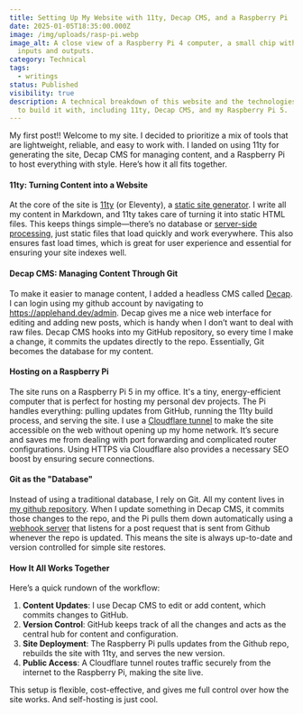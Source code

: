 ```yaml
---
title: Setting Up My Website with 11ty, Decap CMS, and a Raspberry Pi
date: 2025-01-05T18:35:00.000Z
image: /img/uploads/rasp-pi.webp
image_alt: A close view of a Raspberry Pi 4 computer, a small chip with various
  inputs and outputs.
category: Technical
tags:
  - writings
status: Published
visibility: true
description: A technical breakdown of this website and the technologies I chose
  to build it with, including 11ty, Decap CMS, and my Raspberry Pi 5.
---
```

My first post!! Welcome to my site. I decided to prioritize a mix of tools that are lightweight, reliable, and easy to work with. I landed on using 11ty for generating the site, Decap CMS for managing content, and a Raspberry Pi to host everything with style. Here’s how it all fits together.

#### 11ty: Turning Content into a Website

At the core of the site is [11ty](https://www.11ty.dev/blog/wikipedia/) (or Eleventy), a [static site generator](https://www.cloudflare.com/learning/performance/static-site-generator/). I write all my content in Markdown, and 11ty takes care of turning it into static HTML files. This keeps things simple—there’s no database or [server-side processing](https://www.searchenginejournal.com/client-side-vs-server-side/482574/), just static files that load quickly and work everywhere. This also ensures fast load times, which is great for user experience and essential for ensuring your site indexes well.

#### Decap CMS: Managing Content Through Git

To make it easier to manage content, I added a headless CMS called [Decap](https://decapcms.org/). I can login using my github account by navigating to https://applehand.dev/admin. Decap gives me a nice web interface for editing and adding new posts, which is handy when I don’t want to deal with raw files. Decap CMS hooks into my GitHub repository, so every time I make a change, it commits the updates directly to the repo. Essentially, Git becomes the database for my content. 

#### Hosting on a Raspberry Pi

The site runs on a Raspberry Pi 5 in my office. It's a tiny, energy-efficient computer that is perfect for hosting my personal dev projects. The Pi handles everything: pulling updates from GitHub, running the 11ty build process, and serving the site. I use a [Cloudflare tunnel](https://developers.cloudflare.com/cloudflare-one/connections/connect-networks/) to make the site accessible on the web without opening up my home network. It’s secure and saves me from dealing with port forwarding and complicated router configurations. Using HTTPS via Cloudflare also provides a necessary SEO boost by ensuring secure connections.

#### Git as the "Database"

Instead of using a traditional database, I rely on Git. All my content lives in [my github repository](https://github.com/Applehand/eleventy-site). When I update something in Decap CMS, it commits those changes to the repo, and the Pi pulls them down automatically using a [webhook server](https://github.com/Applehand/eleventy-site/blob/master/webhook-server/server.js) that listens for a post request that is sent from Github whenever the repo is updated. This means the site is always up-to-date and version controlled for simple site restores.

#### How It All Works Together

Here’s a quick rundown of the workflow:

1. **Content Updates**: I use Decap CMS to edit or add content, which commits changes to GitHub.
2. **Version Control**: GitHub keeps track of all the changes and acts as the central hub for content and configuration.
3. **Site Deployment**: The Raspberry Pi pulls updates from the Github repo, rebuilds the site with 11ty, and serves the new version.
4. **Public Access**: A Cloudflare tunnel routes traffic securely from the internet to the Raspberry Pi, making the site live.

This setup is flexible, cost-effective, and gives me full control over how the site works. And self-hosting is just cool.
